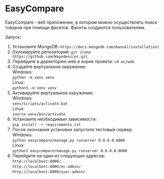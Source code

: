 # EasyCompare

EasyCompare - веб приложение, в котором можно осуществлять поиск товаров при помощи фасетов. Фасеты создаются пользователем.

Запуск:
 1. Установите MongoDB:
`https://docs.mongodb.com/manual/installation/`
2. Склонируйте репозиторий:
`git clone https://github.com/Wayodeni/ec.git`
3. Перейдите в директорию web в корне проекта:
`cd ec/web`
4. Создайте виртуальное окружение:  
Windows:  
`python -m venv venv`  
Linux:  
`python3 -m venv venv`  
5. Активируйте виртуальное окружение:  
Windows:  
`venv/Scripts/activate.bat`  
Linux:  
`source venv/bin/activate`  
6. Установите необходимые зависимости:  
`pip install -r requirements.txt`
7. После окончания установки запустите тестовый сервер:  
Windows:  
`python easycompare/manage.py runserver 0.0.0.0:8000`  
Linux:  
`python3 easycompare/manage.py runserver 0.0.0.0:8000`  
8. Перейдите на один из следующих адресов:  
`http://localhost:8000/`  
`http://localhost:8000/ec-admin/`  
`http://localhost:8000/user-admin/`   
